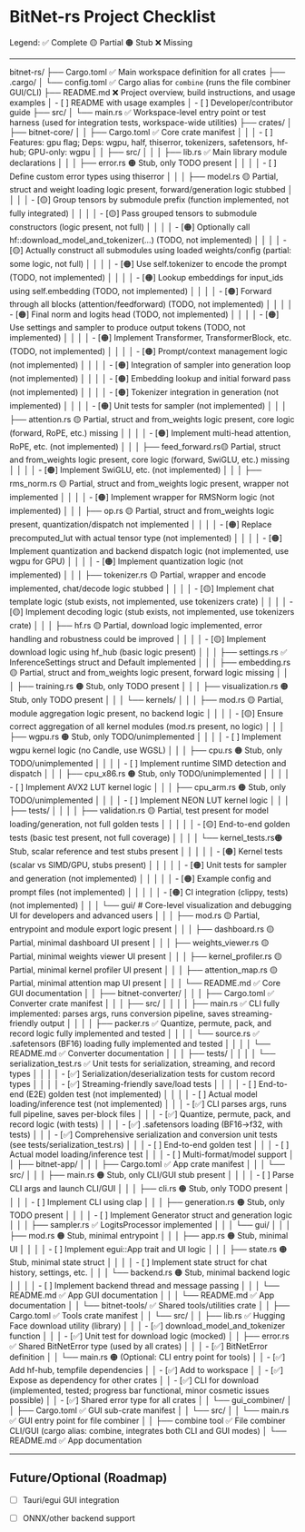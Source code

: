# BitNet-rs Project Checklist

Legend:
✅ Complete
🟡 Partial
🟠 Stub
❌ Missing

---

bitnet-rs/
├── Cargo.toml               ✅ Main workspace definition for all crates
├── .cargo/
│   └── config.toml          ✅ Cargo alias for `combine` (runs the file combiner GUI/CLI)
├── README.md                ❌ Project overview, build instructions, and usage examples
│   - [ ] README with usage examples
│   - [ ] Developer/contributor guide
├── src/
│   └── main.rs              ✅ Workspace-level entry point or test harness (used for integration tests, workspace-wide utilities)
├── crates/
│   ├── bitnet-core/
│   │   ├── Cargo.toml         ✅ Core crate manifest
│   │   │   - [ ] Features: gpu flag; Deps: wgpu, half, thiserror, tokenizers, safetensors, hf-hub; GPU-only: wgpu
│   │   ├── src/
│   │   │   ├── lib.rs         ✅ Main library module declarations
│   │   │   ├── error.rs       🟠 Stub, only TODO present
│   │   │   │   - [ ] Define custom error types using thiserror
│   │   │   ├── model.rs       🟡 Partial, struct and weight loading logic present, forward/generation logic stubbed
│   │   │   │   - [🟡] Group tensors by submodule prefix (function implemented, not fully integrated)
│   │   │   │   - [🟡] Pass grouped tensors to submodule constructors (logic present, not full)
│   │   │   │   - [🟠] Optionally call hf::download_model_and_tokenizer(...) (TODO, not implemented)
│   │   │   │   - [🟡] Actually construct all submodules using loaded weights/config (partial: some logic, not full)
│   │   │   │   - [🟠] Use self.tokenizer to encode the prompt (TODO, not implemented)
│   │   │   │   - [🟠] Lookup embeddings for input_ids using self.embedding (TODO, not implemented)
│   │   │   │   - [🟠] Forward through all blocks (attention/feedforward) (TODO, not implemented)
│   │   │   │   - [🟠] Final norm and logits head (TODO, not implemented)
│   │   │   │   - [🟠] Use settings and sampler to produce output tokens (TODO, not implemented)
│   │   │   │   - [🟠] Implement Transformer, TransformerBlock, etc. (TODO, not implemented)
│   │   │   │   - [🟠] Prompt/context management logic (not implemented)
│   │   │   │   - [🟠] Integration of sampler into generation loop (not implemented)
│   │   │   │   - [🟠] Embedding lookup and initial forward pass (not implemented)
│   │   │   │   - [🟠] Tokenizer integration in generation (not implemented)
│   │   │   │   - [🟠] Unit tests for sampler (not implemented)
│   │   │   ├── attention.rs   🟡 Partial, struct and from_weights logic present, core logic (forward, RoPE, etc.) missing
│   │   │   │   - [🟠] Implement multi-head attention, RoPE, etc. (not implemented)
│   │   │   ├── feed_forward.rs🟡 Partial, struct and from_weights logic present, core logic (forward, SwiGLU, etc.) missing
│   │   │   │   - [🟠] Implement SwiGLU, etc. (not implemented)
│   │   │   ├── rms_norm.rs    🟡 Partial, struct and from_weights logic present, wrapper not implemented
│   │   │   │   - [🟠] Implement wrapper for RMSNorm logic (not implemented)
│   │   │   ├── op.rs          🟡 Partial, struct and from_weights logic present, quantization/dispatch not implemented
│   │   │   │   - [🟠] Replace precomputed_lut with actual tensor type (not implemented)
│   │   │   │   - [🟠] Implement quantization and backend dispatch logic (not implemented, use wgpu for GPU)
│   │   │   │   - [🟠] Implement quantization logic (not implemented)
│   │   │   ├── tokenizer.rs   🟡 Partial, wrapper and encode implemented, chat/decode logic stubbed
│   │   │   │   - [🟡] Implement chat template logic (stub exists, not implemented, use tokenizers crate)
│   │   │   │   - [🟡] Implement decoding logic (stub exists, not implemented, use tokenizers crate)
│   │   │   ├── hf.rs          🟡 Partial, download logic implemented, error handling and robustness could be improved
│   │   │   │   - [🟡] Implement download logic using hf_hub (basic logic present)
│   │   │   ├── settings.rs    ✅ InferenceSettings struct and Default implemented
│   │   │   ├── embedding.rs   🟡 Partial, struct and from_weights logic present, forward logic missing
│   │   │   ├── training.rs    🟠 Stub, only TODO present
│   │   │   ├── visualization.rs 🟠 Stub, only TODO present
│   │   │   └── kernels/
│   │   │       ├── mod.rs     🟡 Partial, module aggregation logic present, no backend logic
│   │   │       │   - [🟡] Ensure correct aggregation of all kernel modules (mod.rs present, no logic)
│   │   │       ├── wgpu.rs    🟠 Stub, only TODO/unimplemented
│   │   │       │   - [ ] Implement wgpu kernel logic (no Candle, use WGSL)
│   │   │       ├── cpu.rs     🟠 Stub, only TODO/unimplemented
│   │   │       │   - [ ] Implement runtime SIMD detection and dispatch
│   │   │       ├── cpu_x86.rs 🟠 Stub, only TODO/unimplemented
│   │   │       │   - [ ] Implement AVX2 LUT kernel logic
│   │   │       ├── cpu_arm.rs 🟠 Stub, only TODO/unimplemented
│   │   │       │   - [ ] Implement NEON LUT kernel logic
│   │   │       ├── tests/
│   │   │       │   ├── validation.rs  🟡 Partial, test present for model loading/generation, not full golden tests
│   │   │       │   │   - [🟡] End-to-end golden tests (basic test present, not full coverage)
│   │   │       │   └── kernel_tests.rs🟠 Stub, scalar reference and test stubs present
│   │   │       │   │   - [🟠] Kernel tests (scalar vs SIMD/GPU, stubs present)
│   │   │       │   │   - [🟠] Unit tests for sampler and generation (not implemented)
│   │   │       │   │   - [🟠] Example config and prompt files (not implemented)
│   │   │       │   │   - [🟠] CI integration (clippy, tests) (not implemented)
│   │   │       └── gui/               # Core-level visualization and debugging UI for developers and advanced users
│   │   │           ├── mod.rs             🟡 Partial, entrypoint and module export logic present
│   │   │           ├── dashboard.rs       🟡 Partial, minimal dashboard UI present
│   │   │           ├── weights_viewer.rs  🟡 Partial, minimal weights viewer UI present
│   │   │           ├── kernel_profiler.rs 🟡 Partial, minimal kernel profiler UI present
│   │   │           ├── attention_map.rs   🟡 Partial, minimal attention map UI present
│   │   │           └── README.md          ✅ Core GUI documentation
│   │   ├── bitnet-converter/
│   │   │   ├── Cargo.toml             ✅ Converter crate manifest
│   │   │   ├── src/
│   │   │   │   ├── main.rs            ✅ CLI fully implemented: parses args, runs conversion pipeline, saves streaming-friendly output
│   │   │   │   ├── packer.rs          ✅ Quantize, permute, pack, and record logic fully implemented and tested
│   │   │   │   └── source.rs          ✅ .safetensors (BF16) loading fully implemented and tested
│   │   │   │   └── README.md          ✅ Converter documentation
│   │   │   ├── tests/
│   │   │   │   └── serialization_test.rs  ✅ Unit tests for serialization, streaming, and record types
│   │   │   │   - [✅] Serialization/deserialization tests for custom record types
│   │   │   │   - [✅] Streaming-friendly save/load tests
│   │   │   │   - [ ] End-to-end (E2E) golden test (not implemented)
│   │   │   │   - [ ] Actual model loading/inference test (not implemented)
│   │   │   - [✅] CLI parses args, runs full pipeline, saves per-block files
│   │   │   - [✅] Quantize, permute, pack, and record logic (with tests)
│   │   │   - [✅] .safetensors loading (BF16→f32, with tests)
│   │   │   - [✅] Comprehensive serialization and conversion unit tests (see tests/serialization_test.rs)
│   │   │   - [ ] End-to-end golden test 
│   │   │   - [ ] Actual model loading/inference test 
│   │   │   - [ ] Multi-format/model support 
│   │   ├── bitnet-app/
│   │   │   ├── Cargo.toml             ✅ App crate manifest
│   │   │   └── src/
│   │   │       ├── main.rs            🟠 Stub, only CLI/GUI stub present
│   │   │       │   - [ ] Parse CLI args and launch CLI/GUI
│   │   │       ├── cli.rs             🟠 Stub, only TODO present
│   │   │       │   - [ ] Implement CLI using clap
│   │   │       ├── generation.rs      🟠 Stub, only TODO present
│   │   │       │   - [ ] Implement Generator struct and generation logic
│   │   │       ├── sampler.rs         ✅ LogitsProcessor implemented
│   │   │       └── gui/
│   │   │               ├── mod.rs         🟠 Stub, minimal entrypoint
│   │   │               ├── app.rs         🟠 Stub, minimal UI
│   │   │               │   - [ ] Implement egui::App trait and UI logic
│   │   │               ├── state.rs       🟠 Stub, minimal state struct
│   │   │               │   - [ ] Implement state struct for chat history, settings, etc.
│   │   │               └── backend.rs     🟠 Stub, minimal backend logic
│   │   │               │   - [ ] Implement backend thread and message passing
│   │   │               └── README.md      ✅ App GUI documentation
│   │   │           └── README.md              ✅ App documentation
│   │   └── bitnet-tools/         ✅ Shared tools/utilities crate
│   │       ├── Cargo.toml        ✅ Tools crate manifest
│   │       └── src/
│   │           ├── lib.rs        ✅ Hugging Face download utility (library)
│   │           │   - [✅] download_model_and_tokenizer function
│   │           │   - [✅] Unit test for download logic (mocked)
│   │           ├── error.rs      ✅ Shared BitNetError type (used by all crates)
│   │           │   - [✅] BitNetError definition
│   │           └── main.rs       🟠 (Optional: CLI entry point for tools)
│   │       - [✅] Add hf-hub, tempfile dependencies
│   │       - [✅] Add to workspace
│   │       - [✅] Expose as dependency for other crates
│   │       - [✅] CLI for download (implemented, tested; progress bar functional, minor cosmetic issues possible)
│   │       - [✅] Shared error type for all crates
│   │       └── gui_combiner/
│   │           ├── Cargo.toml    ✅ GUI sub-crate manifest
│   │           └── src/
│   │               └── main.rs   ✅ GUI entry point for file combiner
│   │       ├── combine tool      ✅ File combiner CLI/GUI (cargo alias: combine, integrates both CLI and GUI modes)
│   └── README.md              ✅ App documentation

---

## Future/Optional (Roadmap)

- [ ] Tauri/egui GUI integration
- [ ] ONNX/other backend support

